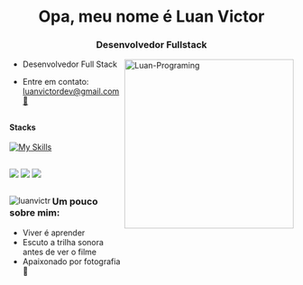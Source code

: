 <h1 align="center">Opa, meu nome é Luan Victor</h1>
<h3 align="center">Desenvolvedor Fullstack</h3>

<img align="right" alt="Luan-Programing" height="300px" style="margin-bottom:2000px;" src="https://media.discordapp.net/attachments/1078382691210231889/1078382846152024214/luan-programing.gif?width=736&height=552">

- Desenvolvedor Full Stack

- Entre em contato: [luanvictordev@gmail.com 📧](mailto:luanvictordev@gmail.com)

##

#### Stacks

[![My Skills](https://skillicons.dev/icons?i=typescript,nodejs,javascript,mysql,mongodb,react,vue,next,cypress,jest,docker,java,spring,maven,redux,&theme=light&perline=5)](https://skillicons.dev)

##

<div> 
  <a href="https://instagram.com/as.luanvictor" target="_blank"><img src="https://img.shields.io/badge/-Instagram-%23E4405F?style=for-the-badge&logo=instagram&logoColor=white" target="_blank"></a>
  <a href = "mailto:luanvictordev@gmail.com"><img src="https://img.shields.io/badge/-Gmail-%23333?style=for-the-badge&logo=gmail&logoColor=white" target="_blank"></a>
  <a href="https://www.linkedin.com/in/luanvictor-/" target="_blank"><img src="https://img.shields.io/badge/-LinkedIn-%230077B5?style=for-the-badge&logo=linkedin&logoColor=white" target="_blank"></a> 
  
</div>

##


<p><img align="left" src="https://github-readme-stats.vercel.app/api/top-langs?username=luanvictr&show_icons=true&locale=en&layout=compact" alt="luanvictr" /></p>

##

<div>
  <h3>Um pouco sobre mim:</h3>
  <ul>
  <li>Viver é aprender</li>
  <li>Escuto a trilha sonora antes de ver o filme</li>
  <li>Apaixonado por fotografia 📸</li>
  </ul>
</div>
